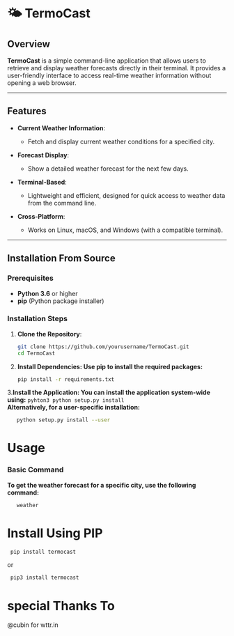 # 🌤️ TermoCast

## Overview

**TermoCast** is a simple command-line application that allows users to retrieve and display weather forecasts directly in their terminal. It provides a user-friendly interface to access real-time weather information without opening a web browser.

---

## Features

- **Current Weather Information**: 
  - Fetch and display current weather conditions for a specified city.

- **Forecast Display**: 
  - Show a detailed weather forecast for the next few days.

- **Terminal-Based**: 
  - Lightweight and efficient, designed for quick access to weather data from the command line.

- **Cross-Platform**: 
  - Works on Linux, macOS, and Windows (with a compatible terminal).

---

## Installation From Source

### Prerequisites

- **Python 3.6** or higher
- **pip** (Python package installer)

### Installation Steps

1. **Clone the Repository**:
   ```bash
   git clone https://github.com/yourusername/TermoCast.git
   cd TermoCast
   ```
 2. **Install Dependencies: Use pip to install the required packages:**
    ```bash
    pip install -r requirements.txt
    ```
  3.**Install the Application: You can install the application system-wide using:**
      ```pyhton3
        python setup.py install
      ```            
   **Alternatively, for a user-specific installation:**

   ```bash 
      python setup.py install --user 
   ```


# Usage
### Basic Command
**To get the weather forecast for a specific city, use the following command:**
 ```bash
    weather
 ```

 
 # Install Using PIP

```bash
 pip install termocast

```
or 
```bash
 pip3 install termocast

```



# special Thanks To
@cubin for wttr.in